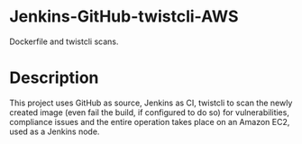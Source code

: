 # Jenkins-GitHub-twistcli-AWS
Dockerfile and twistcli scans.

# Description
This project uses GitHub as source, Jenkins as CI, twistcli to scan the newly created image (even fail the build, if configured to do so) for vulnerabilities, compliance issues and the entire operation takes place on an Amazon EC2, used as a Jenkins node.
